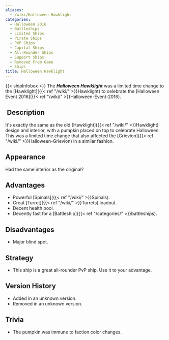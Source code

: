 ```yaml
---
aliases:
  - /wiki/Halloween-Hawklight
categories:
  - Halloween 2016
  - Battleships
  - Limited Ships
  - Pirate Ships
  - PVP Ships
  - Capital Ships
  - All-Rounder Ships
  - Support Ships
  - Removed From Game
  - Ships
title: Halloween Hawklight
---
```


{{< shipInfobox >}} The **_Halloween Hawklight_** was a limited time change to the [Hawklight]({{< ref "/wiki/" >}}Hawklight) to celebrate the [Halloween Event 2016]({{< ref "/wiki/" >}}Halloween-Event-2016).

##  Description

It's exactly the same as the old [Hawklight]({{< ref "/wiki/" >}}Hawklight) design and interior, with a pumpkin placed on top to celebrate Halloween. This was a limited time change that also affected the [Grievion]({{< ref "/wiki/" >}}Halloween-Grievion) in a similar fashion.

## Appearance

Had the same interior as the original?

## Advantages

- Powerful [Spinals]({{< ref "/wiki/" >}}Spinals).
- Great [Turret]({{< ref "/wiki/" >}}Turrets) loadout.
- Decent health pool.
- Decently fast for a [Battleship]({{< ref "/categories/" >}}battleships).

## Disadvantages

- Major blind spot.

## Strategy

- This ship is a great all-rounder PvP ship. Use it to your advantage.

## Version History

- Added in an unknown version.
- Removed in an unknown version.

## Trivia

- The pumpkin was immune to faction color changes.
